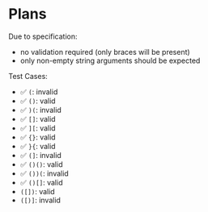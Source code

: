 # Plans

Due to specification:
- no validation required (only braces will be present)
- only non-empty string arguments should be expected

Test Cases:
- ✅ `(`: invalid
- ✅ `()`: valid
- ✅ `)(`: invalid
- ✅ `[]`: valid
- ✅ `][`: valid
- ✅ `{}`: valid
- ✅ `}{`: valid
- ✅ `(]`: invalid
- ✅ `()()`: valid
- ✅ `())(`: invalid
- ✅ `()[]`: valid
- `([])`: valid
- `([)]`: invalid
